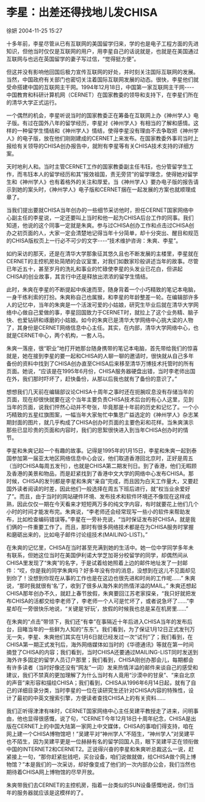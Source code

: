 # 李星：出差还得找地儿发CHISA

徐妍 2004-11-25 15:27
 
  十多年前，李星尽管从已有互联网的美国留学归来，学的也是电子工程方面的先进知识，但他当时仅仅是互联网的用户，用李星自己的话说就是，也就是在美国通过互联网与也远在英国留学的妻子写过信，“觉得挺方便”。 
 
  但这并没有影响他回国后极力宣传互联网的好处，并时刻关注国际互联网的发展。当然，中国政府有关部门也密切关注着国际互联网发展的动态。很快，李星他们就受命搭建中国的互联网主干网。1994年12月18日，中国第一家互联网主干网----中国教育和科研计算机网（CERNET）在国家教委的领导和支持下，在李星们所在的清华大学正式运行。 
 
  一个偶然的机会，李星听说当时的国家教委正在筹备在互联网上办《神州学人》电子版。有过在国外八年的留学经历，李星对《神州学人》有相当的了解和感情。这样的一种留学生情结和《神州学人》情结，使得李星没有理由不去争取把《神州学人》的电子版，放在他们刚刚建成的CERNET上来发布。在国家教委外事司当时上报给有关领导的CHISA创办报告中，就附有李星等有关CHISA技术支持的详细方案。 
 
  天时地利人和。当时主管CERNET工作的国家教委副主任韦钰，也分管留学生工作，而韦钰本人的留学经历和其“报效祖国，责无旁贷”的留学理念，使得她对留学生和《神州学人》也有着格外的关注和厚爱。当《神州学人》要办电子版的报告请示到她的案头时，《神州学人》电子版和CERNET捆在一起发展的方案也就顺理成章了。 
 
  当我们提出要就CHISA当年创办的一些细节采访他时，担任CERNET国家网络中心副主任的李星说，一定还要叫上当时和他一起为CHISA后台工作的同事。我们知道，他说的这个同事一定就是朱爽。参与过CHISA创办工作和点击过CHISA创办之初页面的人，大家一定会清楚地记得当年十分简单，却十分突出、醒目和规范的CHISA版权页上一行必不可少的文字----“技术维护咨询：朱爽、李星”。 
 
  如约采访的那天，还是在清华大学那象征其悠久且也不断发展的主楼里，李星就在CERNET的主控机房处简陋的会议室里，对我们如数家珍般讲述当年的故事。尽管已年近五十，甚至岁月的洗礼和事业的忙碌使李星的头发业已花白，但讲起CHISA的创业故事，其言行中还是释放出浓浓的留学生情结。 
 
  此时，朱爽在李星的不断提起中疾速而至，随身背着一个小巧精致的笔记本电脑，一身干练利索的打扮。朱爽称自己也属猴，和李星的年龄整差一轮。在编辑部许多人的记忆中，当年的朱爽是一个活泼可爱的小姑娘，研究生毕业后就在清华大学网络中心做自己爱做的事，李星回国致力于CERNET时，就拉上了这个业务精、脑子快、也爱钻研和琢磨的小姑娘。如今的朱爽已是清华大学网络中心挑大梁的人物了，其身份是CERNET网络信息中心主任。其实，在内部，清华大学网络中心，也就是CERNET中心，两个机构，一套人马。 
 
  朱爽一落座，很“职业”地打开她那台随身携带的笔记本电脑，首先带给我们的惊喜就是，她在接到李星的要一起和CHISA的人聊一聊的邀请时，很快就从自己多年备份的资料中找到了CHISA创办直至CHISA后来移至清华万博技术托管时的所有页面。她说，“应该是在1995年6月份，CHISA服务器硬盘出错，当时李老师出国在外，我们那时吓坏了，赶快备份，从那以后我也就有了备份的意识了。” 
 
  想想我们几天前在编辑部议论CHISA十周年之事时还在扼腕叹息没有存储当年的页面，现在却很快就要在这个当年主要负责CHISA技术后台的有心人这里，见到当年的页面，说我们怦然心动并不夸张，毕竟那是十年前的历史和记忆了。一个小巧精致的五星红旗图案，一幅当年大家匆忙中集思广益选定的《神州学人》杂志某期封面的图片，就几乎构成了CHISA创办时页面的主要色彩和花样。当朱爽演示那些已显珍贵的页面和内容时，我们的思絮很快进入到当年CHISA创办时的情节。 
 
  李星和朱爽记起一个有趣的故事。记得是1995年的1月15日，李星和朱爽一起到泰国参加第一届亚太地区网络信息中心会议，他们取道香港回北京时，正好是周五（当时CHISA每周五发刊），也就是CHISA第二期发刊日。到了香港，他们无暇顾及香港的美景和物品，而是赶紧找到了香港中文大学的网络中心发布CHISA。那时候，CHISA的发刊都是李星和朱爽“亲自”完成，而且因为白天工作量大，又要赶国外读者阅读的时差，因此他们一般选择在周五下班后进行，就“权当业余爱好了”。而且，由于当时的网站硬件环境、发布技术和软件环境还不像现在这样成熟，因此仅仅一期在今天看来才短短两万多的纯文字内容，有时就要花上他们几个小时的时间才能发布完。朱爽说，“李老师还会经常现写一些小的软件来帮助发布，比如检查编码错误等。”李星在一旁补充说，“当时保证发布好CHISA，就是我们俩的一件重要工作了。而且，那时有很多网络技术都是在为CHISA服务时掌握和磨砺出来的，比如电子邮件讨论组技术(MAILING-LIST)。” 
 
 
  在朱爽的记忆里，CHISA在当时甚至充满到她的生活中。她一位中学同学多年未有联系，但她这位当时在美国伊利诺大学芝加哥分校留学的同学，却偶然间从CHISA里发现了“朱爽”的名字，于是试着给她照着上边的邮件地址发了一封邮件：“哎，你是我的同学朱爽吗？好多年没有你的消息，没想到在这儿不见面却见到你了！没想到你现在从事的工作也是在这边也很先进和时尚的工作呢……” 朱爽说，“那时我就很有‘名’了，收到了很多从海外来的热情洋溢的MAIL。” 朱爽还想起CHISA那年创办不久，就赶上春节放假，朱爽要回江苏老家探亲，“我只好就把发布CHISA的活都交给李老师了，李老师一个人可是忙坏了，或者说急坏了……”李星却在一旁很快乐地说，“关键是‘好玩’，放假的时候我也总是呆在机房里……” 
 
  在朱爽的“点击”带领下，我们还“有幸”在事隔近十年后进入CHISA当年的发布后台，目睹当年的一些鲜为人知的“东东”。我们看到，为了保证1月12日正式发刊万无一失，李星、朱爽他们其实在1月6日就已经发过一次“试刊”了；我们看到，在CHISA第一期正式发刊后，海外网络媒体如当时的《华德通讯》等就在第一时间摘登了CHISA的内容；我们看到，当时CHISA还要通过MAILING-LIST同时发送到海外许多固定的留学人员订户那里；我们看到，CHISA刚创办那会儿，每期都会有许多读者（当时好像还没有“网友”一词）发来热情洋溢的邮件来谈自己的感受和建议，我们不禁真的更加理解了为什么当时有人竟用“沙漠中的甘泉”、“来自北京的声音”来形容和描绘CHISA；我们看到，CHISA从1996年6月14日起，就有了自己的详细目录分类，当时李星的一位在读研究生还针对CHISA内容的特殊性，设计了最初的中英文搜索引擎，方便读者查找CHISA上的有关资料…… 
 
 
  我们正听得津津有味时，CERNET国家网络中心主任吴建平教授走了进来，问明事由，他也显得很感慨，说了句，“CERNET今年12月18日十周年纪念，CHISA是出版在CERNET上的中国大陆第一家网上中文媒体，CHISA的事咱们得支持，咱在网上建一个CHISA博物馆吧！”吴建平对“神州学人”不陌生，“神州学人”对吴建平也不陌生，因为吴建平更是一位赫赫有名的留学回国人员，眼下吴建平正在领衔做中国的INTERNET2和CERNET2。正说得兴奋的李星和朱爽听总裁这么一说，赶紧接上一句，“那你赶紧批钱吧，买台设备，咱们说做就做，给CHISA做个网上博物馆？”本是我们的一次采访，却好像变成了他们的一次内部办公会，我们当然也期待着CHISA网上博物馆的尽早开放。 
 
朱爽带我们去CERNET的主控机房，指着一台类似的SUN设备感慨地说，你们当年的服务器就应该是这模样的了。
